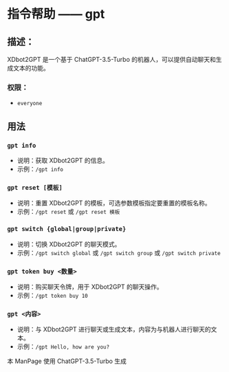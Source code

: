 # 指令帮助 —— gpt

## 描述：
XDbot2GPT 是一个基于 ChatGPT-3.5-Turbo 的机器人，可以提供自动聊天和生成文本的功能。

### 权限：
- `everyone`

## 用法

### `gpt info`

- 说明：获取 XDbot2GPT 的信息。
- 示例：`/gpt info`

### `gpt reset [模板]`

- 说明：重置 XDbot2GPT 的模板，可选参数模板指定要重置的模板名称。
- 示例：`/gpt reset` 或 `/gpt reset 模板`

### `gpt switch {global|group|private}`

- 说明：切换 XDbot2GPT 的聊天模式。
- 示例：`/gpt switch global` 或 `/gpt switch group` 或 `/gpt switch private`

### `gpt token buy <数量>`

- 说明：购买聊天令牌，用于 XDbot2GPT 的聊天操作。
- 示例：`/gpt token buy 10`

### `gpt <内容>`

- 说明：与 XDbot2GPT 进行聊天或生成文本，内容为与机器人进行聊天的文本。
- 示例：`/gpt Hello, how are you?`

本 ManPage 使用 ChatGPT-3.5-Turbo 生成